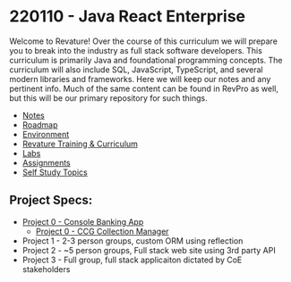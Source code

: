# 220110 - Java React Enterprise

Welcome to Revature! Over the course of this curriculum we will prepare you to break into the industry as full stack software developers. This curriculum is primarily Java and foundational programming concepts. The curriculum will also include SQL, JavaScript, TypeScript, and several modern libraries and frameworks. Here we will keep our notes and any pertinent info. Much of the same content can be found in RevPro as well, but this will be our primary repository for such things.

 - [Notes](./notes/README.md)
 - [Roadmap](./roadmap.md)
 - [Environment](./environment.md)
 - [Revature Training & Curriculum](./notes/misc/revature-training.md)
 - [Labs](./labs/README.md)
 - [Assignments](https://github.com/220110-Java-React-Enterprise/Assignments)
 - [Self Study Topics](./self-study.md)

## Project Specs:
 - [Project 0 - Console Banking App](./project%20specs/project-0.md)
   - [Project 0 - CCG Collection Manager](./project%20specs/Jeffrey-Lor-P0.md)
 - Project 1 - 2-3 person groups, custom ORM using reflection
 - Project 2 - ~5 person groups, Full stack web site using 3rd party API
 - Project 3 - Full group, full stack applicaiton dictated by CoE stakeholders

